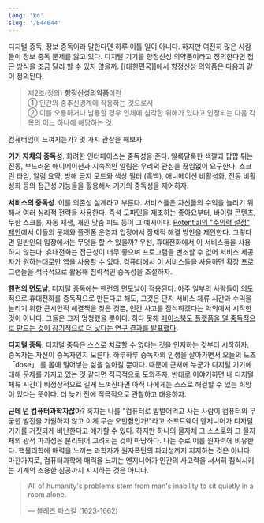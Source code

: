 ```yaml
---
lang: 'ko'
slug: '/E44B44'
---
```


디지털 중독, 정보 중독이라 말한다면 하루 이틀 일이 아니다. 하지만 여전히 많은 사람들이 정보 중독 문제를 앓고 있다. 디지털 기기를 향정신성 의약품이라고 정의한다면 접근 방식을 조금 달리 할 수 있지 않을까. [[대한민국]]에서 향정신성 의약품은 다음과 같이 정의된다.

> 제2조(정의) **향정신성의약품**이란  
> ① 인간의 중추신경계에 작용하는 것으로서  
> ② 이를 오용하거나 남용할 경우 인체에 심각한 위해가 있다고 인정되는 다음 각 목의 어느 하나에 해당하는 것.

컴퓨터임이 느껴지는가? 몇 가지 관찰을 해보자.

**기기 자체의 중독성**.
화려한 인터페이스는 중독성을 준다.
알록달록한 색깔과 팝팝 튀는 진동, 부드러운 애니메이션과 지속적인 알림은 우리의 관심을 끊임없이 요구한다.
스크린 타임, 알림 요약, 방해 금지 모드와 색상 필터 (흑백), 애니메이션 비활성화, 진동 비활성화 등의 접근성 기능들을 활용해서 기기의 중독성을 제어하자.

**서비스의 중독성**.
이를 의존성 설계라고 부른다.
서비스들은 자신들의 수익을 늘리기 위해서 여러 심리적 전략을 사용한다.
즉석 도파민을 제조하는 좋아요부터, 바이럴 콘텐츠, 무한 스크롤, 자동 재생, 개인 맞춤 피드 등이 그 예시이다.
[Potential의 "주의력 설정" 제안](https://attentionsettings.com/)에서 이들의 문제와 플랫폼 운영자 입장에서 잠재적 해결 방안을 제안한다.
그렇다면 일반인의 입장에서는 무엇을 할 수 있을까?
우선, 휴대전화에서 이 서비스들을 사용하지 않는다.
휴대전화는 접근성이 너무 좋으며 프로그램을 변조할 수 없어 서비스 제공자가 원하는대로만 앱을 사용할 수 있다.
컴퓨터에서 이 서비스들을 사용하면 확장 프로그램들을 적극적으로 활용해 침략적인 중독성을 조절하자.

**핸런의 면도날**. 디지털 중독에는 [핸런의 면도날](https://ko.wikipedia.org/wiki/%ED%95%B8%EB%9F%B0%EC%9D%98_%EB%A9%B4%EB%8F%84%EB%82%A0)이 적용된다. 아주 일부의 사람들이 의도적으로 휴대전화를 중독적으로 만든다고 해도, 그것은 단지 서비스 체류 시간과 수익을 늘리기 위한 근시안적 해결책을 찾은 것뿐, 인간 사고를 잠식하겠다는 악의에서 시작한 것이 아니다. 그들은 그저 멍청했을 뿐이다. 하다 못해 [페이스북도 플랫폼을 덜 중독적으로 만드는 것이 장기적으로 더 낫다는 연구 결과를 발표했다](https://medium.com/@AnalyticsAtMeta/notifications-why-less-is-more-how-facebook-has-been-increasing-both-user-satisfaction-and-app-9463f7325e7d).

**디지털 중독**.
디지털 중독은 스스로 치료할 수 없다는 것을 인지하는 것부터 시작하자.
중독자는 자신이 중독자인지 모른다.
하루하루 중독자의 인생을 살아가면서 오늘의 도즈 「dose」 를 몸에 밀어넣는 삶을 살아갈 뿐이다.
때문에 근처에 누군가 디지털 기기에 대해 문제를 가지고 있는 것 같다면 적극적으로 도와주자.
반대로 이야기하면 내 디지털 체류 시간이 비정상적으로 길게 느껴진다면 아직 나에게는 스스로 해결할 수 있는 희망이 있다는 뜻이다.
더 늦기 전에 적극적으로 관찰하고 대응하자.

**근데 넌 컴퓨터과학자잖아**?
혹자는 나를 "컴퓨터로 밥벌어먹고 사는 사람이 컴퓨터의 무궁한 발전을 기원하지 않고 이게 무슨 오만함인가!"라고 소프트웨어 엔지니어가 디지털 기기를 거짓되게 비난한다고 얘기할 수 있다. 하지만 하나의 물자체 그 스스로와 그 물자체의 광적 파괴성은 분리되어 고려되는 것이 마땅하다. 나는 주로 이를 원자력에 비유한다. 핵물리학에 매력을 느끼는 과학자가 원자폭탄의 파괴성까지 지지하는 것은 아니다. 마찬가지로, 컴퓨터과학에 매력을 느끼는 엔지니어가 인간의 사고력을 서서히 침식시키는 기계의 조용한 침공까지 지지하는 것은 아니다.

> All of humanity's problems stem from man's inability to sit quietly in a room alone.
>
> — 블레즈 파스칼 (1623-1662)
